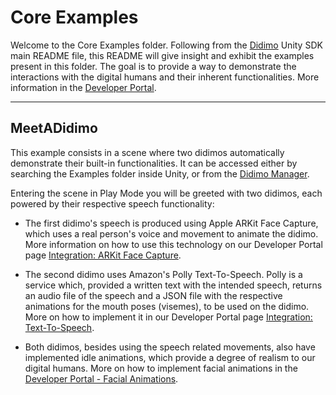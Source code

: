 # Core Examples

Welcome to the Core Examples folder. Following from the [Didimo](https://www.didimo.co/) Unity SDK main README file,
this README will give insight and exhibit the examples present in this folder. The goal is to provide a way to
demonstrate the interactions with the digital humans and their inherent functionalities. More information in
the [Developer Portal](https://developer.didimo.co/docs).

---

## MeetADidimo

This example consists in a scene where two didimos automatically demonstrate their built-in functionalities. It can be
accessed either by searching the Examples folder inside Unity, or from
the [Didimo Manager](https://developer.didimo.co/docs/didimo-manager).

Entering the scene in Play Mode you will be greeted with two didimos, each powered by their respective speech
functionality:

* The first didimo's speech is produced using Apple ARKit Face Capture, which uses a real person's voice and movement to
  animate the didimo. More information on how to use this technology on our Developer Portal
  page [Integration: ARKit Face Capture](https://developer.didimo.co/docs/integration-arkit-face-capture).

* The second didimo uses Amazon's Polly Text-To-Speech. Polly is a service which, provided a written text with the
  intended speech, returns an audio file of the speech and a JSON file with the respective animations for the mouth
  poses (visemes), to be used on the didimo. More on how to implement it in our Developer Portal
  page [Integration: Text-To-Speech](https://developer.didimo.co/docs/integration-text-to-speech).

* Both didimos, besides using the speech related movements, also have implemented idle animations, which provide a
  degree of realism to our digital humans. More on how to implement facial animations in
  the [Developer Portal - Facial Animations](https://developer.didimo.co/docs/facial-animations).